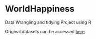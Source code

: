 # WorldHappiness
Data Wrangling and tidying Project using R

Original datasets can be accessed [here](https://www.kaggle.com/unsdsn/world-happiness)
